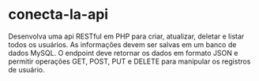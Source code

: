 # conecta-la-api
Desenvolva uma api RESTful em PHP para criar, atualizar, deletar e listar todos os usuários. As informações devem ser salvas em um banco de dados MySQL. O endpoint deve retornar os dados em formato JSON e permitir operações GET, POST, PUT e DELETE para manipular os registros de usuário.

